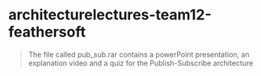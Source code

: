 # architecturelectures-team12-feathersoft
>The file called pub_sub.rar contains a powerPoint presentation, an explanation video and a quiz for the Publish-Subscribe architecture
